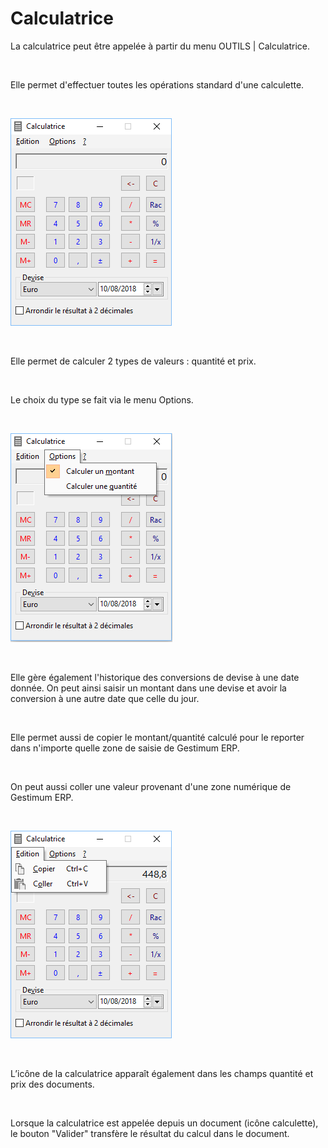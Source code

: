 # Calculatrice


La calculatrice peut être appelée à partir du menu OUTILS | Calculatrice.


 


Elle permet d'effectuer toutes les opérations standard d'une calculette.


 


![](Calculatrice.png)


 


Elle permet de calculer 2 types de valeurs : quantité et prix.


 


Le choix du type se fait via le menu Options.


 


![](MenuOptions.png)


 


Elle gère également l'historique des conversions de devise à une date donnée. On peut ainsi saisir un montant dans une devise et avoir la conversion à une autre date que celle du jour.


 


Elle permet aussi de copier le montant/quantité calculé pour le reporter dans n'importe quelle zone de saisie de Gestimum ERP.


 


On peut aussi coller une valeur provenant d'une zone numérique de Gestimum ERP.


 


![](MenuEdition.png)


 


L’icône de la calculatrice apparaît également dans les champs quantité et prix des documents.


 


Lorsque la calculatrice est appelée depuis un document (icône calculette), le bouton "Valider" transfère le résultat du calcul dans le document.


